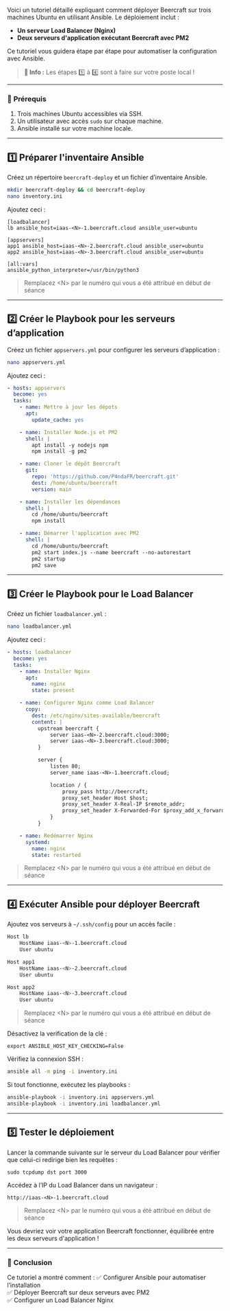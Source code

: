 Voici un tutoriel détaillé expliquant comment déployer Beercraft sur trois machines Ubuntu en utilisant Ansible. Le déploiement inclut :

- **Un serveur Load Balancer (Nginx)**
- **Deux serveurs d'application exécutant Beercraft avec PM2**
  
Ce tutoriel vous guidera étape par étape pour automatiser la configuration avec Ansible.

> **📝 Info :** Les étapes 1️⃣ à 4️⃣ sont à faire sur votre poste local !

---

### 📜 **Prérequis**
1. Trois machines Ubuntu accessibles via SSH.
2. Un utilisateur avec accès `sudo` sur chaque machine.
3. Ansible installé sur votre machine locale.

---

## **1️⃣ Préparer l'inventaire Ansible**
Créez un répertoire `beercraft-deploy` et un fichier d’inventaire Ansible.

```bash
mkdir beercraft-deploy && cd beercraft-deploy
nano inventory.ini
```

Ajoutez ceci :

```
[loadbalancer]
lb ansible_host=iaas-<N>-1.beercraft.cloud ansible_user=ubuntu

[appservers]
app1 ansible_host=iaas-<N>-2.beercraft.cloud ansible_user=ubuntu
app2 ansible_host=iaas-<N>-3.beercraft.cloud ansible_user=ubuntu

[all:vars]
ansible_python_interpreter=/usr/bin/python3
```

> Remplacez \<N\> par le numéro qui vous a été attribué en début de séance
---

## **2️⃣ Créer le Playbook pour les serveurs d’application**
Créez un fichier `appservers.yml` pour configurer les serveurs d’application :

```bash
nano appservers.yml
```

Ajoutez ceci :

```yaml
- hosts: appservers
  become: yes
  tasks:
    - name: Mettre à jour les dépots
      apt:
        update_cache: yes

    - name: Installer Node.js et PM2
      shell: |
        apt install -y nodejs npm
        npm install -g pm2

    - name: Cloner le dépôt Beercraft
      git:
        repo: 'https://github.com/P4ndaFR/beercraft.git'
        dest: /home/ubuntu/beercraft
        version: main

    - name: Installer les dépendances
      shell: |
        cd /home/ubuntu/beercraft
        npm install

    - name: Démarrer l'application avec PM2
      shell: |
        cd /home/ubuntu/beercraft
        pm2 start index.js --name beercraft --no-autorestart
        pm2 startup
        pm2 save
```

---

## **3️⃣ Créer le Playbook pour le Load Balancer**
Créez un fichier `loadbalancer.yml` :

```bash
nano loadbalancer.yml
```

Ajoutez ceci :

```yaml
- hosts: loadbalancer
  become: yes
  tasks:
    - name: Installer Nginx
      apt:
        name: nginx
        state: present

    - name: Configurer Nginx comme Load Balancer
      copy:
        dest: /etc/nginx/sites-available/beercraft
        content: |
          upstream beercraft {
              server iaas-<N>-2.beercraft.cloud:3000;
              server iaas-<N>-3.beercraft.cloud:3000;
          }

          server {
              listen 80;
              server_name iaas-<N>-1.beercraft.cloud;

              location / {
                  proxy_pass http://beercraft;
                  proxy_set_header Host $host;
                  proxy_set_header X-Real-IP $remote_addr;
                  proxy_set_header X-Forwarded-For $proxy_add_x_forwarded_for;
              }
          }

    - name: Redémarrer Nginx
      systemd:
        name: nginx
        state: restarted
```

> Remplacez \<N\> par le numéro qui vous a été attribué en début de séance

---

## **4️⃣ Exécuter Ansible pour déployer Beercraft**
Ajoutez vos serveurs à `~/.ssh/config` pour un accès facile :

```bash
Host lb
    HostName iaas-<N>-1.beercraft.cloud
    User ubuntu

Host app1
    HostName iaas-<N>-2.beercraft.cloud
    User ubuntu

Host app2
    HostName iaas-<N>-3.beercraft.cloud
    User ubuntu
```

> Remplacez \<N\> par le numéro qui vous a été attribué en début de séance

Désactivez la verification de la clé :
```
export ANSIBLE_HOST_KEY_CHECKING=False
```

Vérifiez la connexion SSH :

```bash
ansible all -m ping -i inventory.ini
```

Si tout fonctionne, exécutez les playbooks :

```bash
ansible-playbook -i inventory.ini appservers.yml
ansible-playbook -i inventory.ini loadbalancer.yml
```

---

## **5️⃣ Tester le déploiement**
Lancer la commande suivante sur le serveur du Load Balancer pour vérifier que celui-ci redirige bien les requêtes :

```
sudo tcpdump dst port 3000
```

Accédez à l’IP du Load Balancer dans un navigateur :

```
http://iaas-<N>-1.beercraft.cloud
```
> Remplacez \<N\> par le numéro qui vous a été attribué en début de séance

Vous devriez voir votre application Beercraft fonctionner, équilibrée entre les deux serveurs d'application !

---

### 🎯 **Conclusion**
Ce tutoriel a montré comment :
✅ Configurer Ansible pour automatiser l’installation  
✅ Déployer Beercraft sur deux serveurs avec PM2  
✅ Configurer un Load Balancer Nginx  
